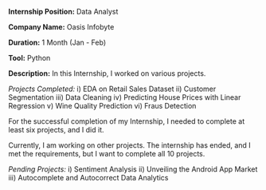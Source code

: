 **Internship Position:** Data Analyst

**Company Name:** Oasis Infobyte

**Duration:** 1 Month (Jan - Feb)

**Tool:** Python 

**Description:**
In this Internship, I worked on various projects.

_Projects Completed:_
i) EDA on Retail Sales Dataset
ii) Customer Segmentation
iii) Data Cleaning
iv) Predicting House Prices with Linear Regression
v) Wine Quality Prediction
vi) Fraus Detection

For the successful completion of my Internship, I needed to complete at least six projects, and I did it.

Currently, I am working on other projects. The internship has ended, and I met the requirements, but I want to complete all 10 projects.

_Pending Projects:_
i) Sentiment Analysis
ii) Unveiling the Android App Market
iii) Autocomplete and Autocorrect Data Analytics
